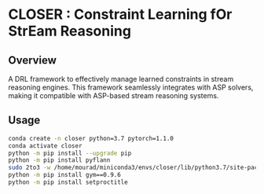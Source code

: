 # CLOSER : Constraint Learning fOr StrEam Reasoning
## Overview
A DRL framework to effectively manage learned constraints in stream reasoning engines. This framework seamlessly integrates with ASP solvers, making it compatible with ASP-based stream reasoning systems.
## Usage
```bash
conda create -n closer python=3.7 pytorch=1.1.0
conda activate closer
python -m pip install --upgrade pip
python -m pip install pyflann
sudo 2to3 -w /home/mourad/miniconda3/envs/closer/lib/python3.7/site-packages/pyflann
python -m pip install gym==0.9.6
python -m pip install setproctitle
```
